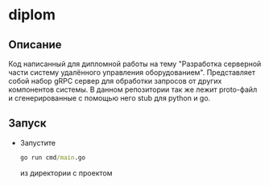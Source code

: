 # diplom

## Описание 
Код написанный для дипломной работы на тему "Разработка серверной части систему удалённого управления оборудованием".
Представляет собой набор gRPC сервер для обработки запросов от других компонентов системы. В данном репозитории так же лежит proto-файл и сгенерированные с помощью него stub для python и go.

## Запуск 
+ Запустите 
  ``` cmd
  go run cmd/main.go
  ```
  из директории с проектом
